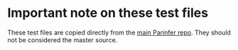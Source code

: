 # Important note on these test files

These test files are copied directly from the [main Parinfer repo]. They should
not be considered the master source.

[main Parinfer repo]:https://github.com/shaunlebron/parinfer/tree/master/lib/test/parinfer/cases
